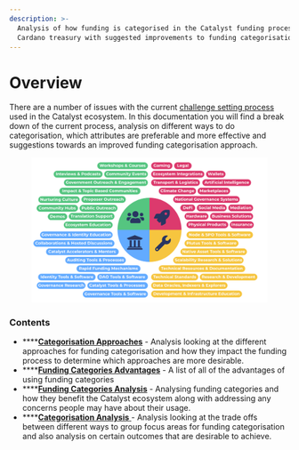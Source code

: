 ```yaml
---
description: >-
  Analysis of how funding is categorised in the Catalyst funding process for the
  Cardano treasury with suggested improvements to funding categorisation
---
```


# Overview

There are a number of issues with the current [challenge setting process](https://docs.catalystcontributors.org/funding-categorisation-analysis-1/challenge-settings/challenge-setting-process) used in the Catalyst ecosystem. In this documentation you will find a break down of the current process, analysis on different ways to do categorisation, which attributes are preferable and more effective and suggestions towards an improved funding categorisation approach.

<figure><img src=".gitbook/assets/category-proposals.png" alt=""><figcaption></figcaption></figure>

### Contents

* ****[**Categorisation Approaches**](broken-reference) - Analysis looking at the different approaches for funding categorisation and how they impact the funding process to determine which approaches are more desirable.
* ****[**Funding Categories Advantages**](broken-reference) - A list of all of the advantages of using funding categories
* ****[**Funding Categories Analysis**](broken-reference) - Analysing funding categories and how they benefit the Catalyst ecosystem along with addressing any concerns people may have about their usage.
* ****[**Categorisation Analysis** ](broken-reference)- Analysis looking at the trade offs between different ways to group focus areas for funding categorisation and also analysis on certain outcomes that are desirable to achieve.
